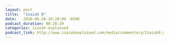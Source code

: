 ```yaml
---
layout: post
title:  "Isaiah 8"
date:   2020-06-28-10:20:08 -0500
podcast_duration: 00:20:39
categories: isaiah-explained
podcast_link: http://www.isaiahexplained.com/media/commentary/Isaiah8.mp3
---
```

